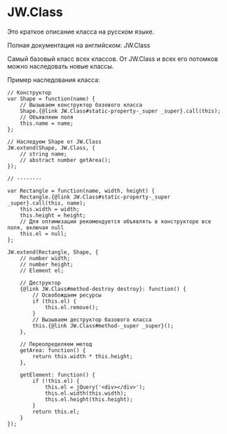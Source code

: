 ﻿# JW.Class

Это краткое описание класса на русском языке.

Полная документация на английском: JW.Class

Самый базовый класс всех классов. От JW.Class и всех его потомков можно наследовать новые классы.

Пример наследования класса:

    // Конструктор
    var Shape = function(name) {
        // Вызываем конструктор базового класса
        Shape.{@link JW.Class#static-property-_super _super}.call(this);
        // Объявляем поля
        this.name = name;
    };
    
    // Наследуем Shape от JW.Class
    JW.extend(Shape, JW.Class, {
        // string name;
        // abstract number getArea();
    });
    
    // --------
    
    var Rectangle = function(name, width, height) {
        Rectangle.{@link JW.Class#static-property-_super _super}.call(this, name);
        this.width = width;
        this.height = height;
        // Для оптимизации рекомендуется объявлять в конструкторе все поля, включая null
        this.el = null;
    };
    
    JW.extend(Rectangle, Shape, {
        // number width;
        // number height;
        // Element el;
        
        // Деструктор
        {@link JW.Class#method-destroy destroy}: function() {
            // Освобождаем ресурсы
            if (this.el) {
                this.el.remove();
            }
            // Вызываем деструктор базового класса
            this.{@link JW.Class#method-_super _super}();
        },
        
        // Переопределяем метод
        getArea: function() {
            return this.width * this.height;
        },
        
        getElement: function() {
            if (!this.el) {
                this.el = jQuery('<div></div>');
                this.el.width(this.width);
                this.el.height(this.height);
            }
            return this.el;
        }
    });
